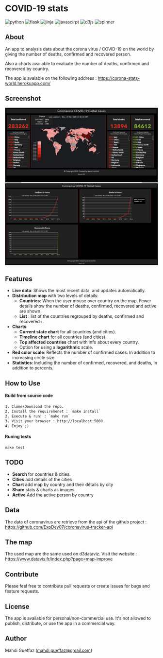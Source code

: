 # COVID-19 stats

![python](https://img.shields.io/badge/v3.7-Python3-green)
![flask](https://img.shields.io/badge/v1.1-flask-green)
![jinja](https://img.shields.io/badge/v2.10.3-jinja-green)
![javascirpt](https://img.shields.io/badge/v1.5-javascript-yellow)
![d3js](https://img.shields.io/badge/v5-d3js-yellow)
![spinner](https://img.shields.io/badge/v2-spinner-yellow)

## About

An app to analysis data about the corona virus / COVID-19 on the world by giving the number of deaths, confirmed and recovered person. 

Also a charts available to evaluate the number of deaths, confirmed and recovered by country.

The app is avalable on the following address : https://corona-stats-world.herokuapp.com/

## Screenshot


<img src="images/map.png">
<img src="images/charts.png" >


## Features
* __Live data__: Shows the most recent data, and updates automatically.
* __Distribution map__ with two levels of details:
  * __Countries__: When the user mouse over country on the map. Fewer details show the number of deaths, confirmed, recovered and active are shown.
  * __List__ : list of the countries regrouped by deaths, confirmed and recovered+.
* __Charts__:
   * __Current state chart__ for all countries (and cities).
   * __Timeline chart__ for all countries (and cities).
   * __Top affected countries__ chart with info about every country.
  * Option for using a __logarithmic__ scale.
* __Red color scale__: Reflects the number of confirmed cases. In addition to increasing circle size.
* __Statistics__: Including the number of confirmed, recovered, and deaths, in addition to percents.

## How to Use
#### Build from source code
```
1. Clone/Download the repo.
2. Install the requiremenet : `make install`
2. Execute & run! : `make run`
3. Visit your browser : http://localhost:5000
4. Enjoy ;)
```
#### Runing tests
```
make test
```

## TODO

* __Search__ for countries & cities.
* __Cities__ add détails of the cities
* __Chart__ add map by country and their détails by city
* __Share__ stats & charts as images.
* __Active__ Add the active person by country

 ## Data

 The data of coronavirus are retrieve from the api of the github project : https://github.com/ExpDev07/coronavirus-tracker-api

 ## The map
 The used map are the same used on d3dataviz. Visit the website : https://www.datavis.fr/index.php?page=map-improve


## Contribute
Please feel free to contribute pull requests or create issues for bugs and feature requests.

## License
The app is available for personal/non-commercial use. It's not allowed to publish, distribute, or use the app in a commercial way.

## Author
Mahdi Gueffaz (mahdi.gueffaz@gmail.com)